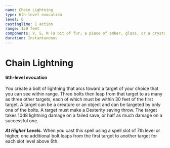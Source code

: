 ```yaml
---
name: Chain Lightning
type: 6th-level evocation
level: 6
castingTime: 1 action
range: 150 feet
components: V, S, M (a bit of fur; a piece of amber, glass, or a crystal rod; and three silver pins
duration: Instantaneous
---
```


# Chain Lightning

#### 6th-level evocation

You create a bolt of lightning that arcs toward a target of your choice that you can see within range. Three bolts then leap from that target to as many as three other targets, each of which must be within 30 feet of the first target. A target can be a creature or an object and can be targeted by only one of the bolts. A target must make a Dexterity saving throw. The target takes 10d8 lightning damage on a failed save, or half as much damage on a successful one.

_**At Higher Levels.**_ When you cast this spell using a spell slot of 7th level or higher, one additional bolt leaps from the first target to another target for each slot level above 6th.
